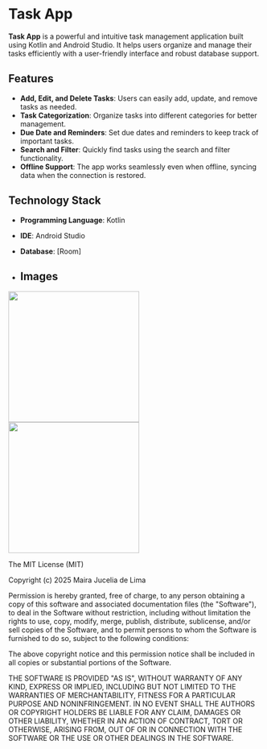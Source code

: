 # Task App

**Task App** is a powerful and intuitive task management application built using Kotlin and Android Studio. It helps users organize and manage their tasks efficiently with a user-friendly interface and robust database support.

## Features

- **Add, Edit, and Delete Tasks**: Users can easily add, update, and remove tasks as needed.
- **Task Categorization**: Organize tasks into different categories for better management.
- **Due Date and Reminders**: Set due dates and reminders to keep track of important tasks.
- **Search and Filter**: Quickly find tasks using the search and filter functionality.
- **Offline Support**: The app works seamlessly even when offline, syncing data when the connection is restored.

## Technology Stack

- **Programming Language**: Kotlin
- **IDE**: Android Studio
- **Database**: [Room]

- ## Images

<img src = "https://github.com/user-attachments/assets/b0cee725-443f-42de-b43a-545e465bc6ae" width="260"/>

<img src = "https://github.com/user-attachments/assets/d1730c3b-2ce8-4584-beb2-a01f8317123d" width="260"/>

The MIT License (MIT)

Copyright (c) 2025 Maira Jucelia de Lima

Permission is hereby granted, free of charge, to any person obtaining a copy of
this software and associated documentation files (the "Software"), to deal in
the Software without restriction, including without limitation the rights to
use, copy, modify, merge, publish, distribute, sublicense, and/or sell copies of
the Software, and to permit persons to whom the Software is furnished to do so,
subject to the following conditions:

The above copyright notice and this permission notice shall be included in all
copies or substantial portions of the Software.

THE SOFTWARE IS PROVIDED "AS IS", WITHOUT WARRANTY OF ANY KIND, EXPRESS OR
IMPLIED, INCLUDING BUT NOT LIMITED TO THE WARRANTIES OF MERCHANTABILITY, FITNESS
FOR A PARTICULAR PURPOSE AND NONINFRINGEMENT. IN NO EVENT SHALL THE AUTHORS OR
COPYRIGHT HOLDERS BE LIABLE FOR ANY CLAIM, DAMAGES OR OTHER LIABILITY, WHETHER
IN AN ACTION OF CONTRACT, TORT OR OTHERWISE, ARISING FROM, OUT OF OR IN
CONNECTION WITH THE SOFTWARE OR THE USE OR OTHER DEALINGS IN THE SOFTWARE.
